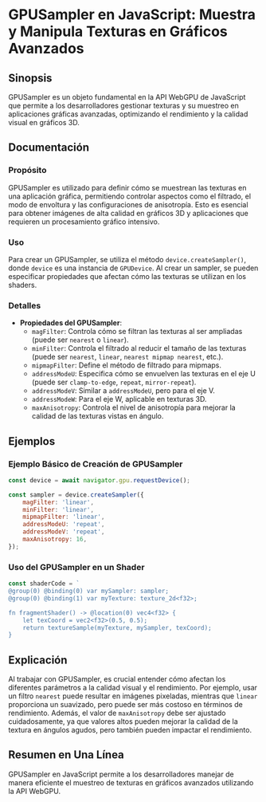 <!--
Meta Description: # GPUSampler en JavaScript: Muestra y Manipula Texturas en Gráficos Avanzados ## Sinopsis GPUSampler es un objeto fundamental en la API WebGPU de Java...
Meta Keywords: texturas, gpusampler, para, las, ser
-->

# GPUSampler en JavaScript: Muestra y Manipula Texturas en Gráficos Avanzados

## Sinopsis
GPUSampler es un objeto fundamental en la API WebGPU de JavaScript que permite a los desarrolladores gestionar texturas y su muestreo en aplicaciones gráficas avanzadas, optimizando el rendimiento y la calidad visual en gráficos 3D.

## Documentación

### Propósito
GPUSampler es utilizado para definir cómo se muestrean las texturas en una aplicación gráfica, permitiendo controlar aspectos como el filtrado, el modo de envoltura y las configuraciones de anisotropía. Esto es esencial para obtener imágenes de alta calidad en gráficos 3D y aplicaciones que requieren un procesamiento gráfico intensivo.

### Uso
Para crear un GPUSampler, se utiliza el método `device.createSampler()`, donde `device` es una instancia de `GPUDevice`. Al crear un sampler, se pueden especificar propiedades que afectan cómo las texturas se utilizan en los shaders.

### Detalles
- **Propiedades del GPUSampler**:
  - `magFilter`: Controla cómo se filtran las texturas al ser ampliadas (puede ser `nearest` o `linear`).
  - `minFilter`: Controla el filtrado al reducir el tamaño de las texturas (puede ser `nearest`, `linear`, `nearest mipmap nearest`, etc.).
  - `mipmapFilter`: Define el método de filtrado para mipmaps.
  - `addressModeU`: Especifica cómo se envuelven las texturas en el eje U (puede ser `clamp-to-edge`, `repeat`, `mirror-repeat`).
  - `addressModeV`: Similar a `addressModeU`, pero para el eje V.
  - `addressModeW`: Para el eje W, aplicable en texturas 3D.
  - `maxAnisotropy`: Controla el nivel de anisotropía para mejorar la calidad de las texturas vistas en ángulo.

## Ejemplos

### Ejemplo Básico de Creación de GPUSampler

```javascript
const device = await navigator.gpu.requestDevice();

const sampler = device.createSampler({
    magFilter: 'linear',
    minFilter: 'linear',
    mipmapFilter: 'linear',
    addressModeU: 'repeat',
    addressModeV: 'repeat',
    maxAnisotropy: 16,
});
```

### Uso del GPUSampler en un Shader

```javascript
const shaderCode = `
@group(0) @binding(0) var mySampler: sampler;
@group(0) @binding(1) var myTexture: texture_2d<f32>;

fn fragmentShader() -> @location(0) vec4<f32> {
    let texCoord = vec2<f32>(0.5, 0.5);
    return textureSample(myTexture, mySampler, texCoord);
}
```

## Explicación
Al trabajar con GPUSampler, es crucial entender cómo afectan los diferentes parámetros a la calidad visual y el rendimiento. Por ejemplo, usar un filtro `nearest` puede resultar en imágenes pixeladas, mientras que `linear` proporciona un suavizado, pero puede ser más costoso en términos de rendimiento. Además, el valor de `maxAnisotropy` debe ser ajustado cuidadosamente, ya que valores altos pueden mejorar la calidad de la textura en ángulos agudos, pero también pueden impactar el rendimiento.

## Resumen en Una Línea
GPUSampler en JavaScript permite a los desarrolladores manejar de manera eficiente el muestreo de texturas en gráficos avanzados utilizando la API WebGPU.